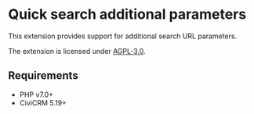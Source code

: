 # Quick search additional parameters

This extension provides support for additional search URL parameters.

The extension is licensed under [AGPL-3.0](LICENSE.txt).

## Requirements

* PHP v7.0+
* CiviCRM 5.19+

